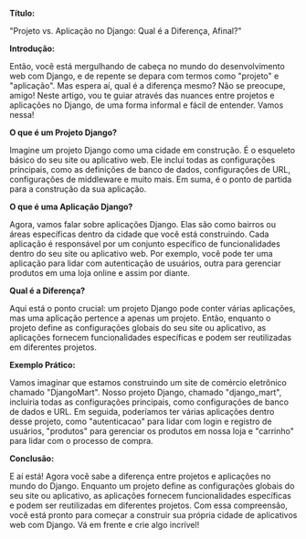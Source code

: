 **Título:**

"Projeto vs. Aplicação no Django: Qual é a Diferença, Afinal?"

**Introdução:**

Então, você está mergulhando de cabeça no mundo do desenvolvimento web com Django, e de repente se depara com termos como "projeto" e "aplicação". Mas espera aí, qual é a diferença mesmo? Não se preocupe, amigo! Neste artigo, vou te guiar através das nuances entre projetos e aplicações no Django, de uma forma informal e fácil de entender. Vamos nessa!

**O que é um Projeto Django?**

Imagine um projeto Django como uma cidade em construção. É o esqueleto básico do seu site ou aplicativo web. Ele inclui todas as configurações principais, como as definições de banco de dados, configurações de URL, configurações de middleware e muito mais. Em suma, é o ponto de partida para a construção da sua aplicação.

**O que é uma Aplicação Django?**

Agora, vamos falar sobre aplicações Django. Elas são como bairros ou áreas específicas dentro da cidade que você está construindo. Cada aplicação é responsável por um conjunto específico de funcionalidades dentro do seu site ou aplicativo web. Por exemplo, você pode ter uma aplicação para lidar com autenticação de usuários, outra para gerenciar produtos em uma loja online e assim por diante.

**Qual é a Diferença?**

Aqui está o ponto crucial: um projeto Django pode conter várias aplicações, mas uma aplicação pertence a apenas um projeto. Então, enquanto o projeto define as configurações globais do seu site ou aplicativo, as aplicações fornecem funcionalidades específicas e podem ser reutilizadas em diferentes projetos.

**Exemplo Prático:**

Vamos imaginar que estamos construindo um site de comércio eletrônico chamado "DjangoMart". Nosso projeto Django, chamado "django_mart", incluiria todas as configurações principais, como configurações de banco de dados e URL. Em seguida, poderíamos ter várias aplicações dentro desse projeto, como "autenticacao" para lidar com login e registro de usuários, "produtos" para gerenciar os produtos em nossa loja e "carrinho" para lidar com o processo de compra.

**Conclusão:**

E aí está! Agora você sabe a diferença entre projetos e aplicações no mundo do Django. Enquanto um projeto define as configurações globais do seu site ou aplicativo, as aplicações fornecem funcionalidades específicas e podem ser reutilizadas em diferentes projetos. Com essa compreensão, você está pronto para começar a construir sua própria cidade de aplicativos web com Django. Vá em frente e crie algo incrível!